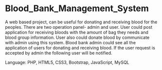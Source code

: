 # Blood_Bank_Management_System

A web based project, can be useful for donating and receiving blood for the peoples. There are two operation panel- admin and user. User could post application for receiving bloods with the amount of bag they needs and blood group information. User also could donate blood by communicate with admin using this system. Blood bank admin could see all the application of users for donating and receiving blood. If the user request is accepted by admin the following user will be notified.

Language: PHP, HTML5, CSS3, Bootstrap, JavaScript, MySQL
